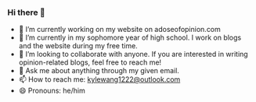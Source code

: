 ### Hi there 👋


- 🔭 I’m currently working on my website on adoseofopinion.com
- 🌱 I’m currently in my sophomore year of high school. I work on blogs and the website during my free time.
- 👯 I’m looking to collaborate with anyone. If you are interested in writing opinion-related blogs, feel free to reach me!
- 💬 Ask me about anything through my given email.
- 📫 How to reach me: kylewang1222@outlook.com
- 😄 Pronouns: he/him
